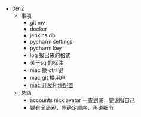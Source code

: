 - 0912
  - 事项
    - git mv
    - docker
    - jenkins db
    - pycharm settings
    - pycharm key
    - log 报出来的格式
    - 关于sql的标注
    - mac 换 ctrl 键
    - mac git 换用户
    - [mac 开发环境配置](http://www.jianshu.com/p/77a4349bf67b)
  - 总结
    - accounts nick avatar 一查到底，要说服自己
    - 要有全局观，先确定顺序，再说细节